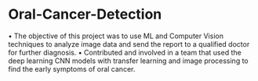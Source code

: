 # Oral-Cancer-Detection
• The objective of this project was to use ML and Computer Vision techniques to analyze image data and send the report to a qualified doctor for further diagnosis.
• Contributed and involved in a team that used the deep learning CNN models with transfer learning and image processing to find the early symptoms of oral cancer.
